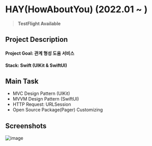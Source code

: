 # HAY(HowAboutYou) (2022.01 ~ )
> **TestFlight Available**

## Project Description
#### Project Goal: 관계 형성 도움 서비스
#### Stack: Swift (UIKit & SwiftUI)

## Main Task
- MVC Design Pattern (UIKit)
- MVVM Design Pattern (SwiftUI)
- HTTP Request: URLSession
- Open Source Package(Pager) Customizing

## Screenshots
![image](https://user-images.githubusercontent.com/64010987/170946397-350db20f-7de4-4b0b-b4f2-f72f1f3cbbfe.png)
